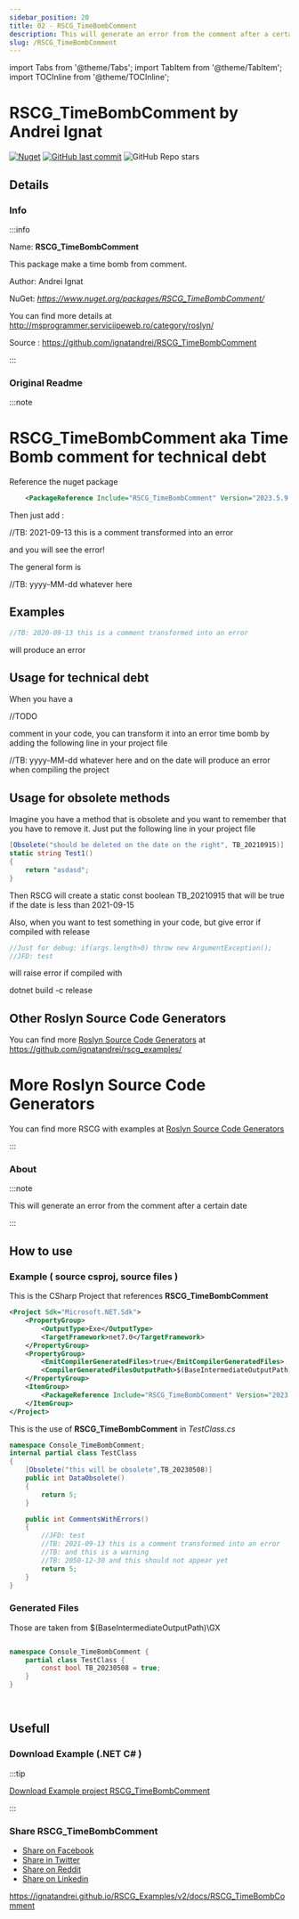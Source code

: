 ```yaml
---
sidebar_position: 20
title: 02 - RSCG_TimeBombComment
description: This will generate an error from the comment after a certain date
slug: /RSCG_TimeBombComment
---
```

import Tabs from '@theme/Tabs';
import TabItem from '@theme/TabItem';
import TOCInline from '@theme/TOCInline';

# RSCG_TimeBombComment  by Andrei Ignat


<TOCInline toc={toc} />

[![Nuget](https://img.shields.io/nuget/dt/RSCG_TimeBombComment?label=RSCG_TimeBombComment)](https://www.nuget.org/packages/RSCG_TimeBombComment/)
[![GitHub last commit](https://img.shields.io/github/last-commit/ignatandrei/RSCG_TimeBombComment?label=updated)](https://github.com/ignatandrei/RSCG_TimeBombComment)
![GitHub Repo stars](https://img.shields.io/github/stars/ignatandrei/RSCG_TimeBombComment?style=social)

## Details

### Info
:::info

Name: **RSCG_TimeBombComment**

This package make a time bomb from comment.

Author: Andrei Ignat

NuGet: 
*https://www.nuget.org/packages/RSCG_TimeBombComment/*   


You can find more details at http://msprogrammer.serviciipeweb.ro/category/roslyn/

Source : https://github.com/ignatandrei/RSCG_TimeBombComment

:::

### Original Readme
:::note

# RSCG_TimeBombComment aka Time Bomb comment for technical debt
Reference the nuget package 

```xml
    <PackageReference Include="RSCG_TimeBombComment" Version="2023.5.9.2110"  PrivateAssets="all" OutputItemType="Analyzer" ReferenceOutputAssembly="false" />
```


Then just add :

//TB: 2021-09-13 this is a comment transformed into an error

and you will see the error!

The general form is

//TB: yyyy-MM-dd whatever here

## Examples

    
```cs
//TB: 2020-09-13 this is a comment transformed into an error
```

will produce an error


## Usage for technical debt 

When you have a 

//TODO

comment in your code, you can transform it into an error time bomb by adding the following line in your project file

//TB: yyyy-MM-dd whatever here
and on the date will produce an error when compiling the project

## Usage for obsolete methods
Imagine you have a method that is obsolete and you want to remember that you have to remove it.
Just put the following line in your project file


```cs
[Obsolete("should be deleted on the date on the right", TB_20210915)]
static string Test1()
{
    return "asdasd";
}
```

Then RSCG will create a static const boolean TB_20210915 that will be true if the date is less than 2021-09-15

Also, when you want to test something in your code, but give error if compiled with release

```csharp
//Just for debug: if(args.length>0) throw new ArgumentException();
//JFD: test
```

will raise error if compiled with 

dotnet build -c release

## Other Roslyn Source Code Generators

You can find more [Roslyn Source Code Generators](https://github.com/ignatandrei/rscg_examples/) at https://github.com/ignatandrei/rscg_examples/


# More Roslyn Source Code Generators

You can find more RSCG with examples at [Roslyn Source Code Generators](https://ignatandrei.github.io/RSCG_Examples/v2/)


:::

### About
:::note

This will generate an error from the comment after a certain date


:::

## How to use

### Example ( source csproj, source files )

<Tabs>

<TabItem value="csproj" label="CSharp Project">

This is the CSharp Project that references **RSCG_TimeBombComment**
```xml showLineNumbers {11}
<Project Sdk="Microsoft.NET.Sdk">
	<PropertyGroup>
		<OutputType>Exe</OutputType>
		<TargetFramework>net7.0</TargetFramework>
	</PropertyGroup>
	<PropertyGroup>
		<EmitCompilerGeneratedFiles>true</EmitCompilerGeneratedFiles>
		<CompilerGeneratedFilesOutputPath>$(BaseIntermediateOutputPath)\GX</CompilerGeneratedFilesOutputPath>
	</PropertyGroup>
	<ItemGroup>
		<PackageReference Include="RSCG_TimeBombComment" Version="2023.5.9.2110" OutputItemType="Analyzer" ReferenceOutputAssembly="false" />
	</ItemGroup>
</Project>

```

</TabItem>

  <TabItem value="C:\gth\RSCG_Examples\v2\rscg_examples\RSCG_TimeBombComment\src\Console_TimeBombComment\TestClass.cs" label="TestClass.cs" >

  This is the use of **RSCG_TimeBombComment** in *TestClass.cs*

```csharp showLineNumbers 
namespace Console_TimeBombComment;
internal partial class TestClass
{
    [Obsolete("this will be obsolete",TB_20230508)]
    public int DataObsolete()
    {
        return 5;
    }

    public int CommentsWithErrors()
    {
        //JFD: test
        //TB: 2021-09-13 this is a comment transformed into an error
        //TB: and this is a warning
        //TB: 2050-12-30 and this should not appear yet
        return 5;
    }
}

```
  </TabItem>

</Tabs>

### Generated Files

Those are taken from $(BaseIntermediateOutputPath)\GX

<Tabs>


<TabItem value="C:\gth\RSCG_Examples\v2\rscg_examples\RSCG_TimeBombComment\src\Console_TimeBombComment\obj\GX\RSCG_TimeBombComment\RSCG_TimeBombComment.GenerateFromCommentsIncremental\Obsolete_1.cs" label="Obsolete_1.cs" >


```csharp showLineNumbers 

namespace Console_TimeBombComment {
    partial class TestClass { 
        const bool TB_20230508 = true;
    }
}

                
```

  </TabItem>


</Tabs>

## Usefull

### Download Example (.NET  C# )

:::tip

[Download Example project RSCG_TimeBombComment ](/sources/RSCG_TimeBombComment.zip)

:::


### Share RSCG_TimeBombComment 

<ul>
  <li><a href="https://www.facebook.com/sharer/sharer.php?u=https%3A%2F%2Fignatandrei.github.io%2FRSCG_Examples%2Fv2%2Fdocs%2FRSCG_TimeBombComment&quote=RSCG_TimeBombComment" title="Share on Facebook" target="_blank">Share on Facebook</a></li>
  <li><a href="https://twitter.com/intent/tweet?source=https%3A%2F%2Fignatandrei.github.io%2FRSCG_Examples%2Fv2%2Fdocs%2FRSCG_TimeBombComment&text=RSCG_TimeBombComment:%20https%3A%2F%2Fignatandrei.github.io%2FRSCG_Examples%2Fv2%2Fdocs%2FRSCG_TimeBombComment" target="_blank" title="Tweet">Share in Twitter</a></li>
  <li><a href="http://www.reddit.com/submit?url=https%3A%2F%2Fignatandrei.github.io%2FRSCG_Examples%2Fv2%2Fdocs%2FRSCG_TimeBombComment&title=RSCG_TimeBombComment" target="_blank" title="Submit to Reddit">Share on Reddit</a></li>
  <li><a href="http://www.linkedin.com/shareArticle?mini=true&url=https%3A%2F%2Fignatandrei.github.io%2FRSCG_Examples%2Fv2%2Fdocs%2FRSCG_TimeBombComment&title=RSCG_TimeBombComment&summary=&source=https%3A%2F%2Fignatandrei.github.io%2FRSCG_Examples%2Fv2%2Fdocs%2FRSCG_TimeBombComment" target="_blank" title="Share on LinkedIn">Share on Linkedin</a></li>
</ul>

https://ignatandrei.github.io/RSCG_Examples/v2/docs/RSCG_TimeBombComment
